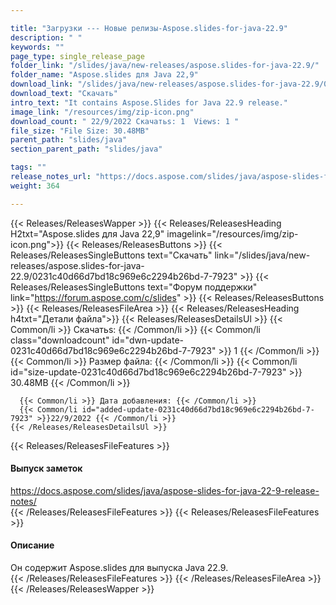 ```yaml
---

title: "Загрузки --- Новые релизы-Aspose.slides-for-java-22.9"
description: " "
keywords: ""
page_type: single_release_page
folder_link: "/slides/java/new-releases/aspose.slides-for-java-22.9/"
folder_name: "Aspose.slides для Java 22,9"
download_link: "/slides/java/new-releases/aspose.slides-for-java-22.9/0231c40d66d7bd18c969e6c2294b26bd-7-7923"
download_text: "Скачать"
intro_text: "It contains Aspose.Slides for Java 22.9 release."
image_link: "/resources/img/zip-icon.png"
download_count: " 22/9/2022 Скачатьs: 1  Views: 1 "
file_size: "File Size: 30.48MB"
parent_path: "slides/java"
section_parent_path: "slides/java"

tags: ""
release_notes_url: "https://docs.aspose.com/slides/java/aspose-slides-for-java-22-9-release-notes/"
weight: 364

---
```


{{< Releases/ReleasesWapper >}}
  {{< Releases/ReleasesHeading H2txt="Aspose.slides для Java 22,9" imagelink="/resources/img/zip-icon.png">}}
  {{< Releases/ReleasesButtons >}}
    {{< Releases/ReleasesSingleButtons text="Скачать" link="/slides/java/new-releases/aspose.slides-for-java-22.9/0231c40d66d7bd18c969e6c2294b26bd-7-7923" >}}
    {{< Releases/ReleasesSingleButtons text="Форум поддержки" link="https://forum.aspose.com/c/slides" >}}
  {{< Releases/ReleasesButtons >}}
  {{< Releases/ReleasesFileArea >}}
    {{< Releases/ReleasesHeading h4txt="Детали файла">}}
    {{< Releases/ReleasesDetailsUl >}}
      {{< Common/li >}} Скачатьs: {{< /Common/li >}}
      {{< Common/li class="downloadcount" id="dwn-update-0231c40d66d7bd18c969e6c2294b26bd-7-7923" >}} 1 {{< /Common/li >}}
      {{< Common/li >}} Размер файла: {{< /Common/li >}}
      {{< Common/li id="size-update-0231c40d66d7bd18c969e6c2294b26bd-7-7923" >}} 30.48MB {{< /Common/li >}}

      {{< Common/li >}} Дата добавления: {{< /Common/li >}}
      {{< Common/li id="added-update-0231c40d66d7bd18c969e6c2294b26bd-7-7923" >}}22/9/2022 {{< /Common/li >}}
    {{< /Releases/ReleasesDetailsUl >}}

  {{< Releases/ReleasesFileFeatures >}}
      <h4>Выпуск заметок</h4><div><a href='https://docs.aspose.com/slides/java/aspose-slides-for-java-22-9-release-notes/'>https://docs.aspose.com/slides/java/aspose-slides-for-java-22-9-release-notes/</a></div>
  {{< /Releases/ReleasesFileFeatures >}}
  {{< Releases/ReleasesFileFeatures >}}
      <h4>Описание</h4><div class="HTMLDescription">Он содержит Aspose.slides для выпуска Java 22.9.</div>
  {{< /Releases/ReleasesFileFeatures >}}
 {{< /Releases/ReleasesFileArea >}}
{{< /Releases/ReleasesWapper >}}


